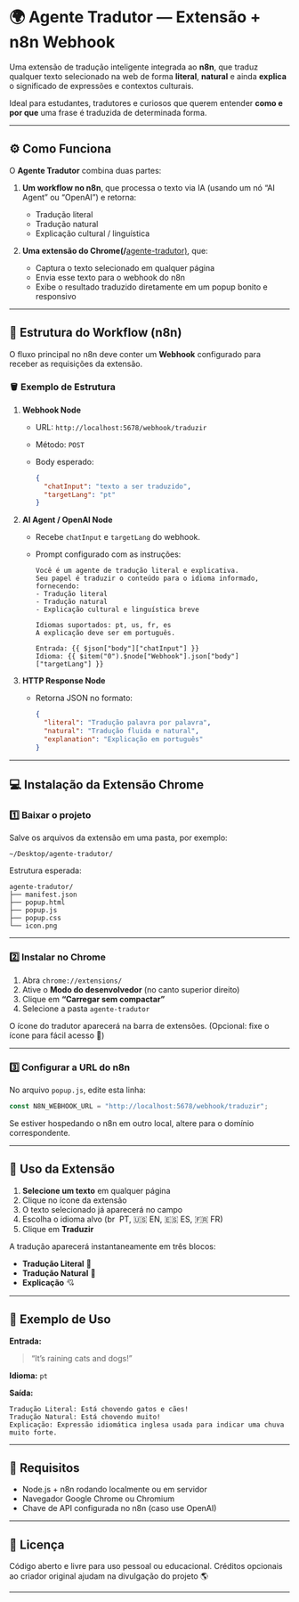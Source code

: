 # 🌍 Agente Tradutor — Extensão + n8n Webhook

Uma extensão de tradução inteligente integrada ao **n8n**, que traduz qualquer texto selecionado na web de forma **literal**, **natural** e ainda **explica** o significado de expressões e contextos culturais.

Ideal para estudantes, tradutores e curiosos que querem entender **como e por que** uma frase é traduzida de determinada forma.

---

## ⚙️ Como Funciona

O **Agente Tradutor** combina duas partes:

1. **Um workflow no n8n**, que processa o texto via IA (usando um nó “AI Agent” ou “OpenAI”) e retorna:

   * Tradução literal
   * Tradução natural
   * Explicação cultural / linguística

2. **Uma extensão do Chrome(/**[agente-tradutor)](https://github.com/LucasdeMatheus/n8n-projects/tree/main/agent-translate/agente-tradutor "agente-tradutor"), que:

   * Captura o texto selecionado em qualquer página
   * Envia esse texto para o webhook do n8n
   * Exibe o resultado traduzido diretamente em um popup bonito e responsivo

---

## 🧠 Estrutura do Workflow (n8n)

O fluxo principal no n8n deve conter um **Webhook** configurado para receber as requisições da extensão.

### 🪣 Exemplo de Estrutura

1. **Webhook Node**

   * URL: `http://localhost:5678/webhook/traduzir`
   * Método: `POST`
   * Body esperado:

     ```json
     {
       "chatInput": "texto a ser traduzido",
       "targetLang": "pt"
     }
     ```

2. **AI Agent / OpenAI Node**

   * Recebe `chatInput` e `targetLang` do webhook.
   * Prompt configurado com as instruções:

     ```text
     Você é um agente de tradução literal e explicativa.
     Seu papel é traduzir o conteúdo para o idioma informado, fornecendo:
     - Tradução literal
     - Tradução natural
     - Explicação cultural e linguística breve

     Idiomas suportados: pt, us, fr, es  
     A explicação deve ser em português.

     Entrada: {{ $json["body"]["chatInput"] }}
     Idioma: {{ $item("0").$node["Webhook"].json["body"]["targetLang"] }}
     ```

3. **HTTP Response Node**

   * Retorna JSON no formato:

     ```json
     {
       "literal": "Tradução palavra por palavra",
       "natural": "Tradução fluida e natural",
       "explanation": "Explicação em português"
     }
     ```

---

## 💻 Instalação da Extensão Chrome

### 1️⃣ Baixar o projeto

Salve os arquivos da extensão em uma pasta, por exemplo:

```
~/Desktop/agente-tradutor/
```

Estrutura esperada:

```
agente-tradutor/
├── manifest.json
├── popup.html
├── popup.js
├── popup.css
└── icon.png
```

---

### 2️⃣ Instalar no Chrome

1. Abra `chrome://extensions/`
2. Ative o **Modo do desenvolvedor** (no canto superior direito)
3. Clique em **“Carregar sem compactar”**
4. Selecione a pasta `agente-tradutor`

O ícone do tradutor aparecerá na barra de extensões.
(Opcional: fixe o ícone para fácil acesso 🔌)

---

### 3️⃣ Configurar a URL do n8n

No arquivo `popup.js`, edite esta linha:

```js
const N8N_WEBHOOK_URL = "http://localhost:5678/webhook/traduzir";
```

Se estiver hospedando o n8n em outro local, altere para o domínio correspondente.

---

## 📱 Uso da Extensão

1. **Selecione um texto** em qualquer página
2. Clique no ícone da extensão
3. O texto selecionado já aparecerá no campo
4. Escolha o idioma alvo (br  PT, 🇺🇸 EN, 🇪🇸 ES, 🇫🇷 FR)
5. Clique em **Traduzir**

A tradução aparecerá instantaneamente em três blocos:

* **Tradução Literal** 🧩
* **Tradução Natural** 💬
* **Explicação** 💘

---

## 🤖 Exemplo de Uso

**Entrada:**

> “It’s raining cats and dogs!”

**Idioma:** `pt`

**Saída:**

```text
Tradução Literal: Está chovendo gatos e cães!
Tradução Natural: Está chovendo muito!
Explicação: Expressão idiomática inglesa usada para indicar uma chuva muito forte.
```

---

## 🚀 Requisitos

* Node.js + n8n rodando localmente ou em servidor
* Navegador Google Chrome ou Chromium
* Chave de API configurada no n8n (caso use OpenAI)

---

## 🧩 Licença

Código aberto e livre para uso pessoal ou educacional.
Créditos opcionais ao criador original ajudam na divulgação do projeto 🌎

---
